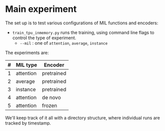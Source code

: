 # Main experiment

The set up is to test various configurations of MIL functions and encoders:

- `train_tpu_inmemory.py` runs the training, using command line flags to control the type of experiment.
    - `--mil` : one of `attention`, `average`, `instance`

The experiments are:

| # | MIL type | Encoder |
|---|-----------|---------|
| 1 | attention | pretrained |
| 2 | average | pretrained |
| 3 | instance | pretrained |
| 4 | attention | de novo |
| 5 | attention | frozen |

We'll keep track of it all with a directory structure, where individual runs are tracked by timestamp.
<!-- ```
experiment/
|____ 1_attention_pretrained/
    |____ args # record of the arguments passed to the training script
    |____ save # saved keras models 
    |____ test_lists # record of held out cases to be used for testing 
    |____ val_lists # record of cases used for 'validation'
|____ 2_average_pretrained/
|____ 3_instance_pretrained/
|____ 4_attention_denovo/
|____ 5_attention_frozen/
``` -->